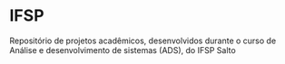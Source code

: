 # IFSP
Repositório de projetos acadêmicos, desenvolvidos durante o curso de Análise e desenvolvimento de sistemas  (ADS), do IFSP Salto
